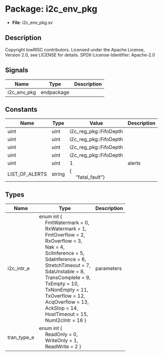# Package: i2c_env_pkg

- **File**: i2c_env_pkg.sv
## Description

 Copyright lowRISC contributors.
 Licensed under the Apache License, Version 2.0, see LICENSE for details.
 SPDX-License-Identifier: Apache-2.0


## Signals

| Name        | Type       | Description |
| ----------- | ---------- | ----------- |
| i2c_env_pkg | endpackage |             |
## Constants

| Name           | Type   | Value                                               | Description |
| -------------- | ------ | --------------------------------------------------- | ----------- |
| uint           | uint   | i2c_reg_pkg::FifoDepth                              |             |
| uint           | uint   | i2c_reg_pkg::FifoDepth                              |             |
| uint           | uint   | i2c_reg_pkg::FifoDepth                              |             |
| uint           | uint   | i2c_reg_pkg::FifoDepth                              |             |
| uint           | uint   | 1                                                   |  alerts     |
| LIST_OF_ALERTS | string | {<br><span style="padding-left:20px">"fatal_fault"} |             |
## Types

| Name        | Type                                                                                                                                                                                                                                                                                                                                                                                                                                                                                                                                                                                                                                                                                                                                                                                                                                                                                                                                                                                                                                                                             | Description  |
| ----------- | -------------------------------------------------------------------------------------------------------------------------------------------------------------------------------------------------------------------------------------------------------------------------------------------------------------------------------------------------------------------------------------------------------------------------------------------------------------------------------------------------------------------------------------------------------------------------------------------------------------------------------------------------------------------------------------------------------------------------------------------------------------------------------------------------------------------------------------------------------------------------------------------------------------------------------------------------------------------------------------------------------------------------------------------------------------------------------- | ------------ |
| i2c_intr_e  | enum int {<br><span style="padding-left:20px">     FmtWatermark   = 0,<br><span style="padding-left:20px">     RxWatermark    = 1,<br><span style="padding-left:20px">     FmtOverflow    = 2,<br><span style="padding-left:20px">     RxOverflow     = 3,<br><span style="padding-left:20px">     Nak            = 4,<br><span style="padding-left:20px">     SclInference   = 5,<br><span style="padding-left:20px">     SdaInference   = 6,<br><span style="padding-left:20px">     StretchTimeout = 7,<br><span style="padding-left:20px">     SdaUnstable    = 8,<br><span style="padding-left:20px">     TransComplete  = 9,<br><span style="padding-left:20px">     TxEmpty        = 10,<br><span style="padding-left:20px">     TxNonEmpty     = 11,<br><span style="padding-left:20px">     TxOverflow     = 12,<br><span style="padding-left:20px">     AcqOverflow    = 13,<br><span style="padding-left:20px">     AckStop        = 14,<br><span style="padding-left:20px">     HostTimeout    = 15,<br><span style="padding-left:20px">     NumI2cIntr     = 16   } |  parameters  |
| tran_type_e | enum int {<br><span style="padding-left:20px">     ReadOnly  = 0,<br><span style="padding-left:20px">     WriteOnly = 1,<br><span style="padding-left:20px">     ReadWrite = 2   }                                                                                                                                                                                                                                                                                                                                                                                                                                                                                                                                                                                                                                                                                                                                                                                                                                                                                               |              |
